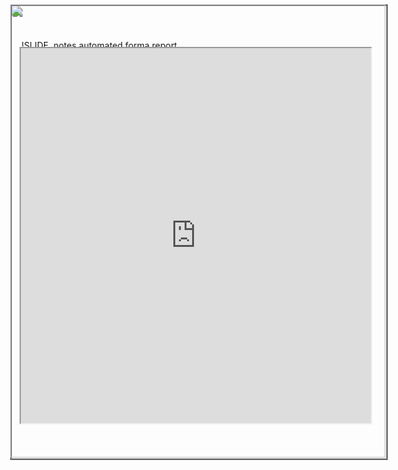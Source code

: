 !SLIDE 
.notes automated forma report

<img src="report.png" style="position: absolute; top: 7px; left: 210px; height: 725px; width: 600px; z-index:-1; border:2px solid #606060;"/>

!SLIDE 
.notes forma ipad app

<img src="ipad.png" style="position: absolute; top: 7px; left: 210px; height: 725px; width: 600px; z-index:-1;"/>

!SLIDE dissemination-graphic
.notes open data kit

![odk1](odk1.png)

!SLIDE dissemination-graphic
.notes open data kit

![odk2](odk2.png)

!SLIDE dissemination-graphic
.notes open data kit

![odk3](odk3.png)

!SLIDE dissemination-graphic
.notes open data kit

![odk4](odk4.png)

!SLIDE dissemination-graphic
.notes open data kit

![odk5](odk5.png)

!SLIDE dissemination-graphic
.notes open data kit

![odk6](odk6.png)

!SLIDE dissemination-graphic
.notes open data kit

![odk7](odk7.png)

!SLIDE dissemination-graphic
.notes open data kit

![odk8](odk8.png)


!SLIDE 
.notes forma-app

<iframe src="http://forma-data.appspot.com/" style="position:absolute; top:75px; left:225px; width:560px; height:600px;"/>


